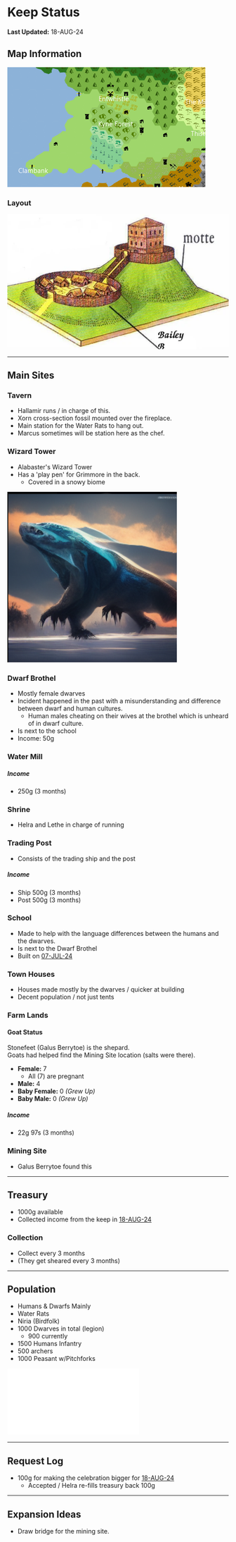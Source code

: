 # Keep Status

**Last Updated:** 18-AUG-24

## Map Information
![](../Images/Maps/keep-map-location.png)
### Layout
![](../Images/Maps/keep-layout.png)

---------------------------------------------

## Main Sites

### Tavern
- Hallamir runs / in charge of this.
- Xorn cross-section fossil mounted over the fireplace.
- Main station for the Water Rats to hang out.
- Marcus sometimes will be station here as the chef.

### Wizard Tower
- Alabaster's Wizard Tower
- Has a 'play pen' for Grimmore in the back.
  - Covered in a snowy biome 
  
![](../Images/Companions%20&%20Pals/Animals/Grimmore-%20Ice-Monitor-Lizard.png)

### Dwarf Brothel
- Mostly female dwarves
- Incident happened in the past with a misunderstanding and difference between dwarf and human cultures.
  - Human males cheating on their wives at the brothel which is unheard of in dwarf culture.
- Is next to the school
- Income: 50g

### Water Mill

##### Income
- 250g (3 months)

### Shrine
- Helra and Lethe in charge of running


### Trading Post
- Consists of the trading ship and the post

##### Income
- Ship 500g (3 months)
- Post 500g (3 months)

### School
- Made to help with the language differences between the humans and the dwarves.
- Is next to the Dwarf Brothel
- Built on [07-JUL-24](Session%20Notes/07-JUL-24.md)

### Town Houses
- Houses made mostly by the dwarves / quicker at building
- Decent population / not just tents


### Farm Lands
#### Goat Status
Stonefeet (Galus Berrytoe) is the shepard.<br> Goats had helped find the Mining Site location (salts were there).
- **Female:** 7 
  - All (7) are pregnant
- **Male:** 4
- **Baby Female:** 0 _(Grew Up)_
- **Baby Male:** 0 _(Grew Up)_


##### Income
- 22g 97s (3 months)

### Mining Site
- Galus Berrytoe found this 


-----------------------------------------

## Treasury
- 1000g available
- Collected income from the keep in [18-AUG-24](Session%20Notes/)

### Collection 
- Collect every 3 months
- (They get sheared every 3 months)

-----------------------------------------
## Population
- Humans & Dwarfs Mainly
- Water Rats
- Niria (Birdfolk)
- 1000 Dwarves in total (legion)
  - 900 currently
- 1500 Humans Infantry
- 500 archers
- 1000 Peasant w/Pitchforks

![](../Images/Important%20NPCs/Niria%20(Bird%20Folk).md)


-----------------------------------------

## Request Log
- 100g for making the celebration bigger for [18-AUG-24](Session%20Notes/)
  - Accepted / Helra re-fills treasury back 100g


-----------------------------------------

## Expansion Ideas
- Draw bridge for the mining site.